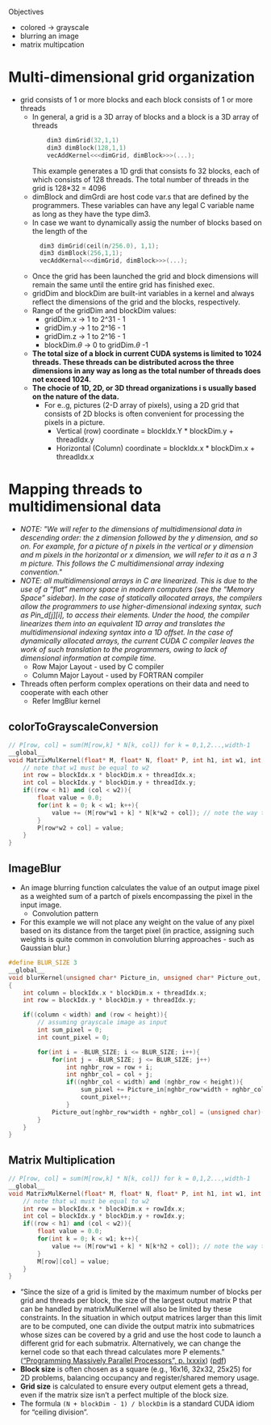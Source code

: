 Objectives

- colored -> grayscale
- blurring an image
- matrix multipcation

# Multi-dimensional grid organization

- grid consists of 1 or more blocks and each block consists of 1 or more threads
  - In general, a grid is a 3D array of blocks and a block is a 3D array of threads
    ```C
    	dim3 dimGrid(32,1,1)
    	dim3 dimBlock(128,1,1)
    	vecAddKernel<<<dimGrid, dimBlock>>>(...);
    ```
    This example generates a 1D grdi that consists fo 32 blocks, each of which consists of 128 threads. The total number of threads in the grid is 128\*32 = 4096
  - dimBlock and dimGrdi are host code var.s that are defined by the programmers. These variables can have any legal C variable name as long as they have the type dim3.
  - In case we want to dynamically assig the number of blocks based on the length of the
    ```C
      dim3 dimGrid(ceil(n/256.0), 1,1);
      dim3 dimBlock(256,1,1);
      vecAddKernal<<<dimGrid, dimBlock>>>(...);
    ```
  - Once the grid has been launched the grid and block dimensions will remain the same until the entire grid has finished exec.
  - gridDim and blockDim are built-int variables in a kernel and always reflect the dimensions of the grid and the blocks, respectively.
  - Range of the gridDim and blockDim values:
    - gridDim.x -> 1 to 2^31 - 1
    - gridDim.y -> 1 to 2^16 - 1
    - gridDim.z -> 1 to 2^16 - 1
    - blockDim.$\theta$ -> 0 to gridDim.$\theta$ -1
  - **The total size of a block in current CUDA systems is limited to 1024 threads. These threads can be distributed across the three dimensions in any way as long as the total number of threads does not exceed 1024.**
  - **The chocie of 1D, 2D, or 3D thread organizations i s usually based on the nature of the data.**
    - For e..g, pictures (2-D array of pixels), using a 2D grid that consists of 2D blocks is often convenient for processing the pixels in a picture.
      - Vertical (row) coordinate = blockIdx.Y \* blockDim.y + threadIdx.y
      - Horizontal (Column) coordinate = blockIdx.x \* blockDim.x + threadIdx.x

# Mapping threads to multidimensional data

- _NOTE:
  "We will refer to the dimensions of multidimensional data in descending order: the z dimension followed by the y dimension, and so on. For example, for a picture of n pixels in the vertical or y dimension and m pixels in the horizontal or x dimension, we will refer to it as a n 3 m picture. This follows the C multidimensional array indexing convention."_
- _NOTE:
  all multidimensional arrays in C are linearized. This is due to the use of a “flat” memory space in modern computers (see the “Memory Space” sidebar). In the case of statically allocated arrays, the compilers allow the programmers to use higher-dimensional indexing syntax, such as Pin_d[j][i], to access their elements. Under the hood, the compiler linearizes them into an equivalent 1D array and translates the multidimensional indexing syntax into a 1D offset. In the case of dynamically allocated arrays, the current CUDA C compiler leaves the work of such translation to the programmers, owing to lack of dimensional information at compile time._
  - Row Major Layout - used by C compiler
  - Column Major Layout - used by FORTRAN compiler
- Threads often perform complex operations on their data and need to cooperate with each other
  - Refer ImgBlur kernel

## colorToGrayscaleConversion

```CPP
// P[row, col] = sum(M[row,k] * N[k, col]) for k = 0,1,2...,width-1
__global__
void MatrixMulKernel(float* M, float* N, float* P, int h1, int w1, int h2, int w2){
	// note that w1 must be equal to w2
	int row = blockIdx.x * blockDim.x + threadIdx.x;
	int col = blockIdx.y * blockDim.y + threadIdx.y;
	if((row < h1) and (col < w2)){
		float value = 0.0;
		for(int k = 0; k < w1; k++){
			value += (M[row*w1 + k] * N[k*w2 + col]); // note the way the row major format is being applied to fetch the matrix values
		}
		P[row*w2 + col] = value;
	}
}
```

## ImageBlur

- An image blurring function calculates the value of an output image pixel as a weighted sum of a partch of pixels encompassing the pixel in the input image.
  - Convolution pattern
- For this example we will not place any weight on the value of any pixel based on its distance from the target pixel (in practice, assigning such weights is quite common in convolution blurring approaches - such as Gaussian blur.)

```CPP
#define BLUR_SIZE 3
__global__
void blurKernel(unsigned char* Picture_in, unsigned char* Picture_out, int width, int height)
{
	int column = blockIdx.x * blockDim.x + threadIdx.x;
	int row = blockIdx.y * blockDim.y + threadIdx.y;

	if((column < width) and (row < height)){
		// assuming grayscale image as input
		int sum_pixel = 0;
		int count_pixel = 0;

		for(int i = -BLUR_SIZE; i <= BLUR_SIZE; i++){
			for(int j = -BLUR_SIZE; j <= BLUR_SIZE; j++)
				int nghbr_row = row + i;
				int nghbr_col = col + j;
				if((nghbr_col < width) and (nghbr_row < height)){
					sum_pixel += Picture_in[nghbr_row*width + nghbr_col];
					count_pixel++;
				}
			Picture_out[nghbr_row*width + nghbr_col] = (unsigned char)(sum_pixel/count_pixel);
		}
	}
}
```

## Matrix Multiplication

```CPP
// P[row, col] = sum(M[row,k] * N[k, col]) for k = 0,1,2...,width-1
__global__
void MatrixMulKernel(float* M, float* N, float* P, int h1, int w1, int h2, int w2){
	// note that w1 must be equal to w2
	int row = blockIdx.x * blockDim.x + rowIdx.x;
	int col = blockIdx.y * blockDim.y + rowIdx.y;
	if((row < h1) and (col < w2)){
		float value = 0.0;
		for(int k = 0; k < w1; k++){
			value += (M[row*w1 + k] * N[k*h2 + col]); // note the way the row major format is being applied to fetch the matrix values
		}
		M[row][col] = value;
	}
}
```

- “Since the size of a grid is limited by the maximum number of blocks per grid and threads per block, the size of the largest output matrix P that can be handled by matrixMulKernel will also be limited by these constraints. In the situation in which output matrices larger than this limit are to be computed, one can divide the output matrix into submatrices whose sizes can be covered by a grid and use the host code to launch a different grid for each submatrix. Alternatively, we can change the kernel code so that each thread calculates more P elements.” ([“Programming Massively Parallel Processors”, p. lxxxix](zotero://select/library/items/HILTB926)) ([pdf](zotero://open-pdf/library/items/575ZMX47?page=89&annotation=3U9XLS6Z))
- **Block size** is often chosen as a square (e.g., 16x16, 32x32, 25x25) for 2D problems, balancing occupancy and register/shared memory usage.
- **Grid size** is calculated to ensure every output element gets a thread, even if the matrix size isn’t a perfect multiple of the block size.
- The formula `(N + blockDim - 1) / blockDim` is a standard CUDA idiom for “ceiling division”.
